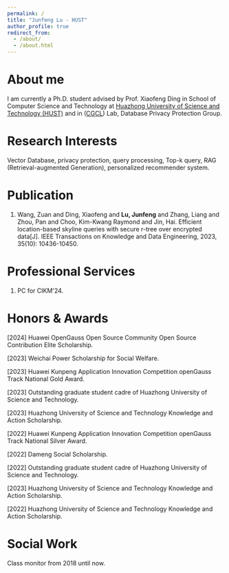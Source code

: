 ```yaml
---
permalink: /
title: "Junfeng Lu - HUST"
author_profile: true
redirect_from: 
  - /about/
  - /about.html
---
```


# About me

I am currently a Ph.D. student advised by Prof. Xiaofeng Ding in School of Computer Science and Technology at [Huazhong University of Science and Technology (HUST)](https://www.hust.edu.cn/) and in ([CGCL](http://grid.hust.edu.cn/)) Lab, Database Privacy Protection Group. 

# Research Interests

Vector Database, privacy protection, query processing, Top-k query, RAG (Retrieval-augmented Generation), personalized recommender system.

# Publication

1. Wang, Zuan and Ding, Xiaofeng and **Lu, Junfeng** and Zhang, Liang and Zhou, Pan and Choo, Kim-Kwang Raymond and Jin, Hai. Efficient location-based skyline queries with secure r-tree over encrypted data[J]. IEEE Transactions on Knowledge and Data Engineering, 2023, 35(10): 10436-10450.

# Professional Services

1. PC for CIKM'24.

# Honors & Awards

[2024] Huawei OpenGauss Open Source Community Open Source Contribution Elite Scholarship.

[2023] Weichai Power Scholarship for Social Welfare.

[2023] Huawei Kunpeng Application Innovation Competition openGauss Track National Gold Award.

[2023] Outstanding graduate student cadre of Huazhong University of Science and Technology.

[2023] Huazhong University of Science and Technology Knowledge and Action Scholarship.

[2022] Huawei Kunpeng Application Innovation Competition openGauss Track National Silver Award.

[2022] Dameng Social Scholarship.

[2022] Outstanding graduate student cadre of Huazhong University of Science and Technology.

[2023] Huazhong University of Science and Technology Knowledge and Action Scholarship.

[2022] Huazhong University of Science and Technology Knowledge and Action Scholarship.

# Social Work

Class monitor from 2018 until now.
